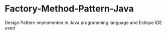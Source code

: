 # Factory-Method-Pattern-Java
Design Pattern  implemented in Java programming language and Eclispe IDE used
